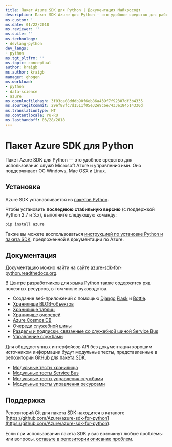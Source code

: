 ```yaml
---
title: Пакет Azure SDK для Python | Документация Майкрософт
description: Пакет SDK Azure для Python — это удобное средство для работы со службами Microsoft Azure из приложений Python на любой платформе.
ms.custom: ''
ms.date: 01/22/2018
ms.reviewer: ''
ms.suite: ''
ms.technology:
- devlang-python
dev_langs:
- python
ms.tgt_pltfrm: ''
ms.topic: conceptual
author: kraigb
ms.author: kraigb
manager: ghogen
ms.workload:
- python
- data-science
- azure
ms.openlocfilehash: 3f03ca08dddb90f6eb86a439f7f92307df3b4335
ms.sourcegitcommit: 29ef88fc7d1511f05e32e9c6e7433e184514330d
ms.translationtype: HT
ms.contentlocale: ru-RU
ms.lasthandoff: 03/28/2018
---
```

# <a name="azure-sdk-for-python"></a>Пакет Azure SDK для Python

Пакет Azure SDK для Python — это удобное средство для использования служб Microsoft Azure и управления ими. Оно поддерживает ОС Windows, Mac OSX и Linux.

## <a name="installation"></a>Установка

Azure SDK устанавливается из [пакетов Python](https://pypi.python.org/pypi/azure).

Чтобы установить **последнюю стабильную версию** (с поддержкой Python 2.7 и 3.x), выполните следующую команду:

```command
pip install azure
```

Также вы можете воспользоваться [инструкцией по установке Python и пакета SDK](https://docs.microsoft.com/azure/python-how-to-install/), предложенной в документации по Azure.

## <a name="documentation"></a>Документация

Документацию можно найти на сайте [azure-sdk-for-python.readthedocs.org](http://azure-sdk-for-python.readthedocs.org/en/latest/index.html).

В [Центре разработчиков для языка Python](http://azure.microsoft.com/develop/python/) также содержится ряд полезных ресурсов, в том числе руководства.

- Создание веб-приложений с помощью [Django](/azure/app-service-web/web-sites-python-create-deploy-django-app) [Flask](/azure/app-service-web/web-sites-python-create-deploy-flask-app) и [Bottle](/azure/app-service-web/web-sites-python-create-deploy-bottle-app).
- [Хранилище BLOB-объектов](/azure/storage/storage-python-how-to-use-blob-storage)
- [Хранилище таблиц](/azure/storage/storage-python-how-to-use-table-storage)
- [Хранилище очередей](/azure/storage/storage-python-how-to-use-queue-storage)
- [Azure Cosmos DB](/azure/cosmos-db/sql-api-python-application)
- [Очереди служебной шины](/azure/service-bus-messaging/service-bus-python-how-to-use-queues)
- [Разделы и подписки, связанные со служебной шиной Service Bus](/azure/service-bus-messaging/service-bus-python-how-to-use-topics-subscriptions)
- [Управление службами](/azure/cloud-services/cloud-services-python-how-to-use-service-management)

Для общедоступных интерфейсов API без документации хорошим источником информации будут модульные тесты, представленные в [репозитории GitHub для пакета SDK](https://github.com/Azure/azure-sdk-for-python).

- [Модульные тесты хранилища](https://github.com/Azure/azure-storage-python/tree/master/tests)
- [Модульные тесты Service Bus](https://github.com/Azure/azure-sdk-for-python/tree/master/azure-servicebus/tests)
- [Модульные тесты управления службами](https://github.com/Azure/azure-sdk-for-python/tree/master/azure-servicemanagement-legacy/tests)
- [Модульные тесты управления ресурсами](https://github.com/Azure/azure-sdk-for-python/tree/master/azure-mgmt/tests)

## <a name="support"></a>Поддержка

Репозиторий Git для пакета SDK находится в каталоге [https://github.com/Azure/azure-sdk-for-python](https://github.com/Azure/azure-sdk-for-python).

Если при использовании пакета SDK у вас возникнут любые проблемы или вопросы, [оставьте в репозитории описание проблем](https://github.com/Azure/azure-sdk-for-python/issues).

